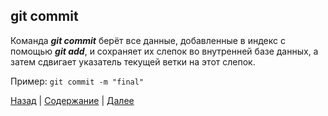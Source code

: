 ## **git commit**
Команда ***git commit*** берёт все данные, добавленные в индекс с помощью ***git add***, и сохраняет их слепок во внутренней базе данных, а затем сдвигает указатель текущей ветки на этот слепок.

Пример: `git commit -m "final"`

[Назад](./cmd_git_clean.md) | [Содержание](./readme.md) | [Далее](./cmd_git_diff.md)